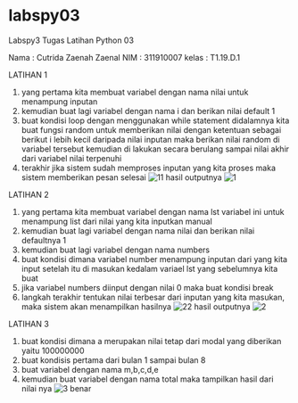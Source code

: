 # labspy03
Labspy3 Tugas Latihan Python 03

Nama : Cutrida Zaenah Zaenal NIM : 311910007 kelas : T1.19.D.1

LATIHAN 1

1. yang pertama kita membuat variabel dengan nama nilai untuk menampung inputan 
2. kemudian buat lagi variabel dengan nama i dan berikan nilai default 1
3. buat kondisi loop dengan menggunakan while statement
   didalamnya kita buat fungsi random untuk memberikan nilai dengan ketentuan sebagai berikut
   i lebih kecil daripada nilai inputan maka berikan nilai random di variabel tersebut
   kemudian di lakukan secara berulang sampai nilai akhir dari variabel nilai terpenuhi
4. terakhir jika sistem sudah memproses inputan yang kita proses maka sistem memberikan pesan selesai
![11](https://user-images.githubusercontent.com/56877903/68316832-b1978300-00ec-11ea-97cf-a86cc06bf37b.PNG)
hasil outputnya
![1](https://user-images.githubusercontent.com/56877903/68313705-9aa26200-00e7-11ea-8da1-b3090cd933ae.PNG)


LATIHAN 2

1. yang pertama kita membuat variabel dengan nama lst variabel ini untuk menampung list dari nilai yang kita inputkan manual
2. kemudian buat lagi variabel dengan nama nilai dan berikan nilai defaultnya 1
3. kemudian buat lagi variabel dengan nama numbers 
4. buat kondisi dimana variabel number menampung inputan dari yang kita input setelah itu di masukan kedalam variael lst yang sebelumnya      kita buat
5. jika variabel numbers diinput dengan nilai 0 maka buat kondisi break
6. langkah terakhir tentukan nilai terbesar dari inputan yang kita masukan, maka sistem akan menampilkan hasilnya
![22](https://user-images.githubusercontent.com/56877903/68316844-b6f4cd80-00ec-11ea-8079-bc536c7c42f7.PNG)
hasil outputnya
![2](https://user-images.githubusercontent.com/56877903/68313716-9f671600-00e7-11ea-9a6d-27c41b3838e3.PNG)


LATIHAN 3

1. buat kondisi dimana a merupakan nilai tetap dari modal yang diberikan yaitu 100000000
2. buat kondisis pertama dari bulan 1 sampai bulan 8
3. buat variabel dengan nama m,b,c,d,e
4. kemudian buat variabel dengan nama total maka tampilkan hasil dari nilai nya
![3 benar](https://user-images.githubusercontent.com/56877903/68483535-5a212080-026e-11ea-983f-b1b14649a7a7.PNG)
